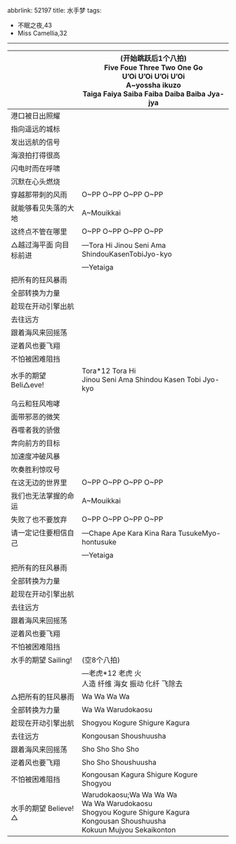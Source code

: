 abbrlink: 52197
title: 水手梦
tags:
  - 不眠之夜,43
  - Miss Camellia,32
---
|      |(开始跳跃后1个八拍)<br>Five Foue Three Two One Go<br>U’Oi U’Oi U’Oi U’Oi<br>A~yossha ikuzo<br>Taiga Faiya Saiba Faiba Daiba Baiba Jya-jya|
|--|--|
|港口被日出照耀|      |
|指向遥远的城标|      |
|发出远航的信号|      |
|海浪拍打得很高|      |
|闪电时而在呼啸|      |
|沉默在心头燃烧|      |
|穿越那带刺的风雨|O~PP O~PP O~PP O~PP|
|就能够看见失落的大地|A~Mouikkai|
|这终点不管在哪里|O~PP O~PP O~PP O~PP|
|△越过海平面 向目标前进|—Tora Hi Jinou Seni Ama ShindouKasenTobiJyo-kyo|
|      |—Yetaiga|
|把所有的狂风暴雨|      |
|全部转换为力量|      |
|趁现在开动引擎出航|      |
|去往远方|      |
|跟着海风来回摇荡|      |
|逆着风也要飞翔|      |
|不怕被困难阻挡|      |
|水手的期望 Beli△eve!|Tora*12 Tora Hi<br>Jinou Seni Ama Shindou Kasen Tobi Jyo-kyo|
|      |      |
|乌云和狂风咆哮|      |
|面带邪恶的微笑|      |
|吞噬者我的骄傲|      |
|奔向前方的目标|      |
|加速度冲破风暴|      |
|吹奏胜利惊叹号|      |
|在这无边的世界里|O~PP O~PP O~PP O~PP|
|我们也无法掌握的命运|A~Mouikkai|
|失败了也不要放弃|O~PP O~PP O~PP O~PP|
|请一定记住要相信自己|—Chape Ape Kara Kina Rara TusukeMyo-hontusuke|
|      |—Yetaiga|
|把所有的狂风暴雨|      |
|全部转换为力量|      |
|趁现在开动引擎出航|      |
|去往远方|      |
|跟着海风来回摇荡|      |
|逆着风也要飞翔|      |
|不怕被困难阻挡|      |
|水手的期望 Sailing!|(空8个八拍)|
|      |—老虎*12 老虎 火<br>人造 纤维 海女 振动 化纤 飞除去|
|△把所有的狂风暴雨|Wa Wa Wa Wa |
|全部转换为力量|Wa Wa Warudokaosu|
|趁现在开动引擎出航|Shogyou Kogure Shigure Kagura|
|去往远方|Kongousan Shoushuusha|
|跟着海风来回摇荡|Sho Sho Sho Sho|
|逆着风也要飞翔|Sho Sho Shoushuusha|
|不怕被困难阻挡|Kongousan Kagura Shigure Kogure Shogyou|
|水手的期望 Believe!△|Warudokaosu;Wa Wa Wa Wa <br>Wa Wa Warudokaosu<br>Shogyou Kogure Shigure Kagura<br>Kongousan Shoushuusha<br>Kokuun Mujyou Sekaikonton|
